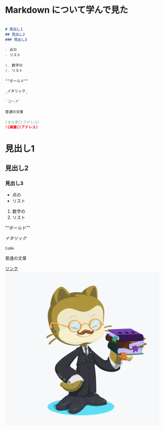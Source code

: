 # Markdown について学んで見た

```markdown

# 見出し1
## 見出し2
### 見出し3

- 点の
- リスト

1. 数字の
2. リスト

""ボールド""

_イタリック_ 

`コード` 

普通の文章

[リンク](アドレス)
![画像](アドレス)

```


# 見出し1
## 見出し2
### 見出し3

- 点の
- リスト

1. 数字の
2. リスト

""ボールド""

_イタリック_ 

`Code` 

普通の文章

[リンク](https://mapotofu9.github.io/)
![画像](octocat(2).png)


